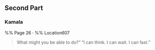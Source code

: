 ## Second Part 
### Kamala
%% Page 26 · %% Location607 
> What might you be able to do?” “I can think. I can wait. I can fast.” 